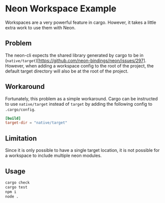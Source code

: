 # Neon Workspace Example

Workspaces are a very powerful feature in cargo. However, it takes
a little extra work to use them with Neon.

## Problem

The neon-cli expects the shared library generated by cargo to be
in (`native/target`)[https://github.com/neon-bindings/neon/issues/297].
However, when adding a workspace config to the root of the project, the
default target directory will also be at the root of the project.

## Workaround

Fortunately, this problem as a simple workaround. Cargo can be instructed
to use `native/target` instead of `target` by adding the following
config to `.cargo/config`.

```toml
[build]
target-dir = "native/target"
```

## Limitation

Since it is only possible to have a single target location, it is not
possible for a workspace to include multiple neon modules.

## Usage

```sh
cargo check
cargo test
npm i
node .
```
